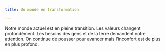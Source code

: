 ```yaml
---
title: Un monde en transformation

---
```

Notre monde actuel est en pleine transition. Les valeurs changent profondément. Les besoins des gens et de la terre demandent notre attention. On continue de pousser pour avancer mais l’inconfort est de plus en plus profond.